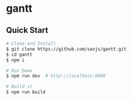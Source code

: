 # gantt

## Quick Start

```bash
# Clone and Install
$ git clone https://github.com/savjs/gantt.git
$ cd gantt
$ npm i

# Run Demo
$ npm run dev  # http://localhost:8080

# Build it
$ npm run build
```
